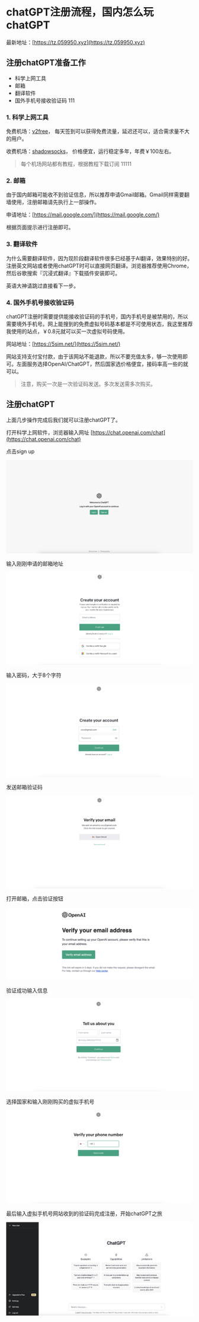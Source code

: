 # chatGPT注册流程，国内怎么玩chatGPT

最新地址：[https://tz.059950.xyz](https://tz.059950.xyz)

## 注册chatGPT准备工作

* 科学上网工具
* 邮箱
* 翻译软件
* 国外手机号接收验证码
111
### 1. 科学上网工具

免费机场：[v2free](https://w1.v2free.top/auth/register?code=UO4o)， 每天签到可以获得免费流量，延迟还可以，适合需求量不大的用户。

收费机场：[shadowsocks](https://portal.shadowsocks.au/aff.php?aff=24693)， 价格便宜，运行稳定多年，年费￥100左右。

> 每个机场网站都有教程，根据教程下载订阅
11111
### 2. 邮箱

由于国内邮箱可能收不到验证信息，所以推荐申请Gmail邮箱。Gmail同样需要翻墙使用，注册邮箱请先执行上一部操作。

申请地址：[https://mail.google.com/](https://mail.google.com/)

根据页面提示进行注册即可。

### 3. 翻译软件

为什么需要翻译软件，因为现阶段翻译软件很多已经基于AI翻译，效果特别的好。注册英文网站或者使用chatGPT时可以直接网页翻译。浏览器推荐使用Chrome，然后谷歌搜索『沉浸式翻译』下载插件安装即可。

英语大神请跳过直接看下一步。

### 4. 国外手机号接收验证码

chatGPT注册时需要提供能接收验证码的手机号，国内手机号是被禁用的，所以需要境外手机号。网上能搜到的免费虚拟号码基本都是不可使用状态，我这里推荐我使用的站点，￥0.8元就可以买一次虚拟号码使用。

网站地址：[https://5sim.net/](https://5sim.net/) 

网站支持支付宝付款，由于该网站不能退款，所以不要充值太多，够一次使用即可。左面服务选择OpenAI/ChatGPT，然后国家选价格便宜，接码率高一些的就可以。

> 注意，购买一次是一次验证码发送。多次发送需多次购买。

## 注册chatGPT

上面几步操作完成后我们就可以注册chatGPT了。

打开科学上网软件，浏览器输入网址 [https://chat.openai.com/chat](https://chat.openai.com/chat)

点击sign up

![image](https://raw.githubusercontent.com/winston779/chatGPT/main/img/1.png)

输入刚刚申请的邮箱地址

![image](https://raw.githubusercontent.com/winston779/chatGPT/main/img/2.png)

输入密码，大于8个字符

![image](https://raw.githubusercontent.com/winston779/chatGPT/main/img/3.png)

发送邮箱验证码

![image](https://raw.githubusercontent.com/winston779/chatGPT/main/img/4.png)

打开邮箱，点击验证按钮

![image](https://raw.githubusercontent.com/winston779/chatGPT/main/img/5.png)

验证成功输入信息

![image](https://raw.githubusercontent.com/winston779/chatGPT/main/img/6.png)

选择国家和输入刚刚购买的虚拟手机号

![image](https://raw.githubusercontent.com/winston779/chatGPT/main/img/7.png)

最后输入虚拟手机号网站收到的验证码完成注册，开始chatGPT之旅

![image](https://raw.githubusercontent.com/winston779/chatGPT/main/img/8.png)
